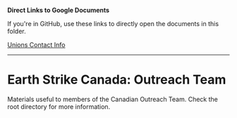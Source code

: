 **Direct Links to Google Documents**

If you're in GitHub, use these links to directly open the documents in this folder.

[Unions Contact Info](https://docs.google.com/open?id=1IUimW6nRIr8CeHv145F36kXnD6s2uJzU7clt3ekruqU)

***

# Earth Strike Canada: Outreach Team

Materials useful to members of the Canadian Outreach Team. Check the root directory for more information.